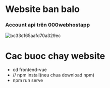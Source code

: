 # Website ban balo
### Account api trên 000webhostapp
![bc33c165aafd70a329ec](https://user-images.githubusercontent.com/112546329/221773141-3b48e998-0951-4aaa-ad58-062470ef7030.jpg)

# Cac buoc chay website
- cd frontend-vue
- // npm install(neu chua download npm)
- npm run serve
